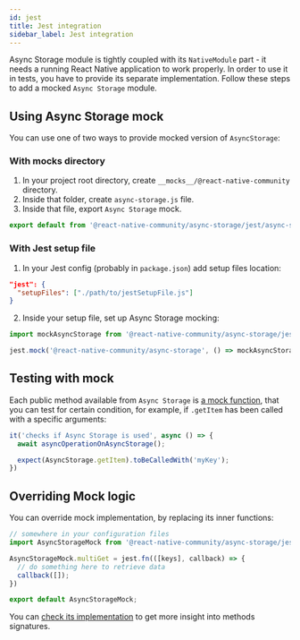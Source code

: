 ```yaml
---
id: jest
title: Jest integration
sidebar_label: Jest integration
---
```



Async Storage module is tightly coupled with its `NativeModule` part - it needs a running React Native application to work properly. In order to use it in tests, you have to provide its separate implementation. Follow these steps to add a mocked `Async Storage` module.

## Using Async Storage mock

You can use one of two ways to provide mocked version of `AsyncStorage`:

### With __mocks__ directory

1. In your project root directory, create `__mocks__/@react-native-community` directory.
2. Inside that folder, create `async-storage.js` file.
3. Inside that file, export `Async Storage` mock.

```javascript
export default from '@react-native-community/async-storage/jest/async-storage-mock'
```

### With Jest setup file

1. In your Jest config (probably in `package.json`) add setup files location:

```json
"jest": {
  "setupFiles": ["./path/to/jestSetupFile.js"]
}
```

2. Inside your setup file, set up Async Storage mocking:

```javascript
import mockAsyncStorage from '@react-native-community/async-storage/jest/async-storage-mock';

jest.mock('@react-native-community/async-storage', () => mockAsyncStorage);
```
## Testing with mock

Each public method available from `Async Storage` is [a mock function](https://jestjs.io/docs/en/mock-functions), that you can test for certain condition, for example, if `.getItem` has been called with a specific arguments:

```javascript
it('checks if Async Storage is used', async () => {
  await asyncOperationOnAsyncStorage();

  expect(AsyncStorage.getItem).toBeCalledWith('myKey');
})
```

## Overriding Mock logic

You can override mock implementation, by replacing its inner functions:

```javascript
// somewhere in your configuration files
import AsyncStorageMock from '@react-native-community/async-storage/jest/async-storage-mock';

AsyncStorageMock.multiGet = jest.fn(([keys], callback) => {
  // do something here to retrieve data
  callback([]);
})

export default AsyncStorageMock;
```

You can [check its implementation](https://github.com/react-native-async-storage/async-storage/blob/master/jest/async-storage-mock.js) to get more insight into methods signatures.
